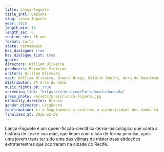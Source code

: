 ```yaml
---
title: Lança-Foguete
title_intl: Bazooka
slug: lanca-foguete
year: 2025
length_min: 16
length_sec: 0
runtime_str: 16 min
format: Curta
state: Pernambuco
has_dialogue: true
has_dialogue_list: true
genre: 
directors: William Oliveira
producers: Reinaldo Vinícius
writers: William Oliveira
cast: William Oliveira, Greyce Braga, Getúlio Abelha, Aura do Nascimento
distributor: 7ª Arte do Vale
music_rights_ok: true
screening_link: "https://vimeo.com/7artedovale/bazooka"
press_photo: /assets/press/lanca-foguete.jpg
ethnicity_director: Branca
gender_director: Cisgênero
confirmation: Li o Regulamento e confirmo a autenticidade dos dados fornecido nesta ficha de inscrição.
finalized_at: 2025-02-28
---
```


Lança-Foguete é um queer-ficção-científica-terror-psicológico que conta a história de Levi e sua mãe, que lidam com o luto de forma peculiar, após uma jovem trans ter sido uma das vítimas de misteriosas abduções extraterrestres que ocorreram na cidade do Recife.

